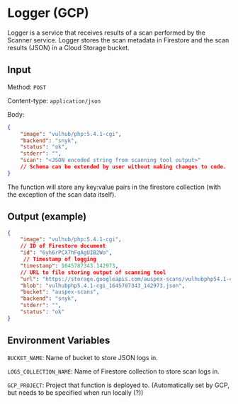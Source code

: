 # Logger (GCP)

Logger is a service that receives results of a scan performed by the Scanner service. Logger stores the scan metadata in Firestore and the scan results (JSON) in a Cloud Storage bucket.

## Input

Method: `POST`

Content-type: `application/json`

Body:

```json
{
    "image": "vulhub/php:5.4.1-cgi",
    "backend": "snyk",
    "status": "ok",
    "stderr": "",
    "scan": "<JSON encoded string from scanning tool output>"
    // Schema can be extended by user without making changes to code.
}
```

The function will store any key:value pairs in the firestore collection (with the exception of the scan data itself).

## Output (example)

```json
{
    "image": "vulhub/php:5.4.1-cgi",
    // ID of Firestore document
    "id": "6yh6rPCX7hFgAgUIB2Wo",
     // Timestamp of logging
    "timestamp": 1645787343.142973,
    // URL to file storing output of scanning tool
    "url": "https://storage.googleapis.com/auspex-scans/vulhubphp54.1-cgi_1645787343_142973.json",
    "blob": "vulhubphp5.4.1-cgi_1645787343_142973.json",
    "bucket": "auspex-scans",
    "backend": "snyk",
    "stderr": "",
    "status": "ok"
}
```

## Environment Variables

`BUCKET_NAME`: Name of bucket to store JSON logs in.

`LOGS_COLLECTION_NAME`: Name of Firestore collection to store scan logs in.

`GCP_PROJECT`: Project that function is deployed to. (Automatically set by GCP, but needs to be specified when run locally (?))
